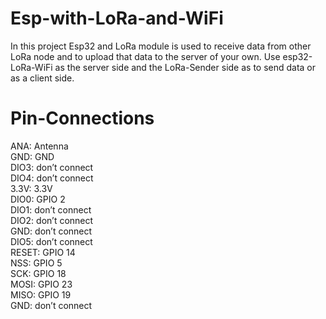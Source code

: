 # Esp-with-LoRa-and-WiFi
In this project Esp32 and LoRa module is used to receive data from other LoRa node and to upload that data to the server of your own.
Use esp32-LoRa-WiFi as the server side and the LoRa-Sender side as to send data or as a client side.

# Pin-Connections
ANA: Antenna                           
GND: GND                      
DIO3: don’t connect                      
DIO4: don’t connect                 
3.3V: 3.3V                
DIO0: GPIO 2                    
DIO1: don’t connect                 
DIO2: don’t connect                   
GND: don’t connect                 
DIO5: don’t connect                  
RESET: GPIO 14                         
NSS: GPIO 5                 
SCK: GPIO 18                 
MOSI: GPIO 23                 
MISO: GPIO 19                  
GND: don’t connect
